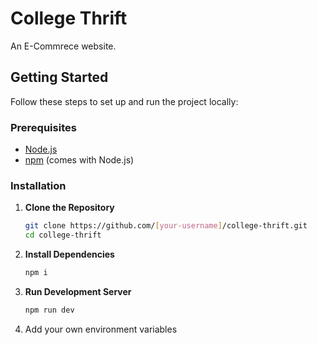 # College Thrift

 An E-Commrece website.

## Getting Started

Follow these steps to set up and run the project locally:

### Prerequisites

- [Node.js](https://nodejs.org/)
- [npm](https://www.npmjs.com/) (comes with Node.js)

### Installation

1. **Clone the Repository**

   ```bash
   git clone https://github.com/[your-username]/college-thrift.git
   cd college-thrift 

2. **Install Dependencies**

   ```bash
   npm i 
2. **Run Development Server**
   ```bash
   npm run dev 
3. Add your own environment variables
   
